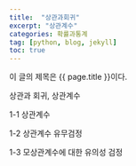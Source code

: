 ```yaml
---
title:  "상관과회귀"
excerpt: "상관계수"
categories: 확률과통계
tag: [python, blog, jekyll]
toc: true
---
```


이 글의 제목은 {{ page.title }}이다.

상관과 회귀, 상관계수

1-1 상관계수

1-2 상관계수 유무검정

1-3 모상관계수에 대한 유의성 검정
